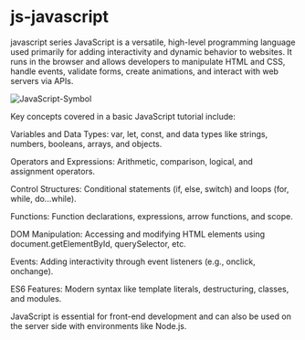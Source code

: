 # js-javascript
javascript series
JavaScript is a versatile, high-level programming language used primarily for adding interactivity and dynamic behavior to websites. It runs in the browser and allows developers to manipulate HTML and CSS, handle events, validate forms, create animations, and interact with web servers via APIs.

![JavaScript-Symbol](https://github.com/user-attachments/assets/22759712-cbd8-4bfa-9807-87c61906db3d)

Key concepts covered in a basic JavaScript tutorial include:

Variables and Data Types: var, let, const, and data types like strings, numbers, booleans, arrays, and objects.

Operators and Expressions: Arithmetic, comparison, logical, and assignment operators.

Control Structures: Conditional statements (if, else, switch) and loops (for, while, do...while).

Functions: Function declarations, expressions, arrow functions, and scope.

DOM Manipulation: Accessing and modifying HTML elements using document.getElementById, querySelector, etc.

Events: Adding interactivity through event listeners (e.g., onclick, onchange).

ES6 Features: Modern syntax like template literals, destructuring, classes, and modules.

JavaScript is essential for front-end development and can also be used on the server side with environments like Node.js.


